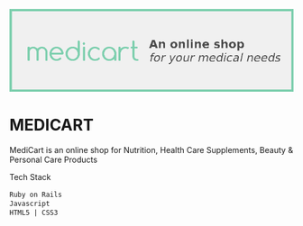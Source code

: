 ![github_banner](mockups/github_banner.png)

MEDICART
========

MediCart is an online shop for Nutrition, Health Care Supplements,
Beauty & Personal Care Products

Tech Stack
``````````
Ruby on Rails
Javascript
HTML5 | CSS3
``````````